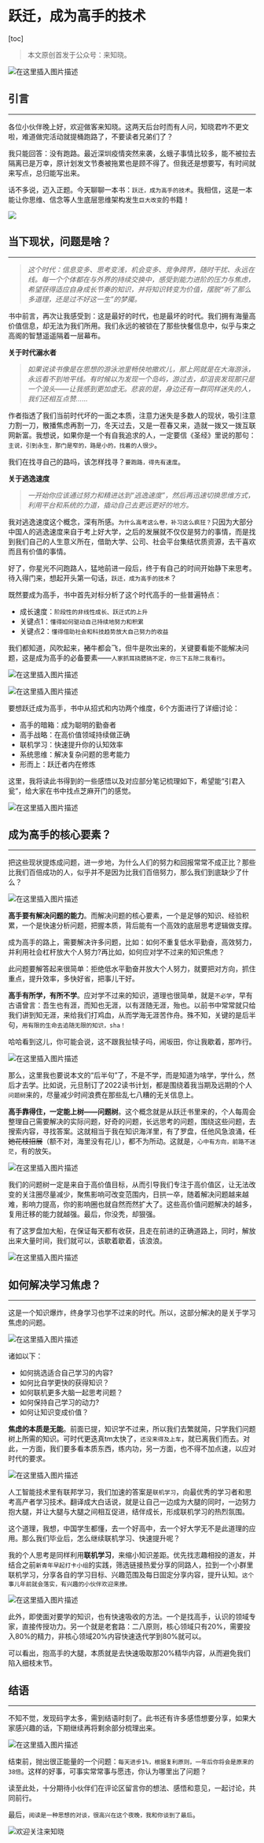 
# 跃迁，成为高手的技术

[toc]

> 本文原创首发于公众号：来知晓。

![在这里插入图片描述](https://img-blog.csdnimg.cn/ce5f3a8f6a5e4f5e9ade75106171a611.png)

## 引言

----



各位小伙伴晚上好，欢迎做客来知晓。这两天后台时而有人问，知晓君咋不更文啦，难道做完活动就提桶跑路了，不要读者兄弟们了？

我只能回答：没有跑路。最近深圳疫情突然来袭，幺蛾子事情比较多，能不被拉去隔离已是万幸，原计划发文节奏被拖累也是顾不得了。但我还是想要写，有时间就来写点，总归能写出来。

话不多说，迈入正题。今天聊聊一本书：`跃迁，成为高手的技术`。我相信，这是一本能让你思维、信念等人生底层思维架构发生`巨大改变`的书籍！

![](https://img3.doubanio.com/view/subject/l/public/s29496570.jpg)

## 当下现状，问题是啥？

----

> *这个时代：信息变多、思考变浅，机会变多、竞争跨界，随时干扰、永远在线。每一个个体都在与外界的持续交换中，感受到能力进阶的压力与焦虑，希望获得适应自身成长节奏的知识，并将知识转变为价值，摆脱“听了那么多道理，还是过不好这一生”的梦魇。*

书中前言，再次让我感受到：这是最好的时代，也是最坏的时代。我们拥有海量高价值信息，却无法为我们所用。我们永远的被锁在了那些快餐信息中，似乎与束之高阁的智慧遥遥隔着一层幕布。

**关于时代溺水者**

> *如果说读书像是在思想的游泳池里畅快地撒欢儿，那上网就是在大海游泳，永远看不到地平线。有时候以为发现一个岛屿，游过去，却沮丧发现那只是一个浪头——让我感到更加虚无。悲哀的是，身边还有一群同样迷失的人，我们还相互点赞……*

作者指透了我们当前时代坏的一面之本质，注意力迷失是多数人的现状，吸引注意力割一刀，散播焦虑再割一刀，冬天过去，又是一茬春又来，造就一拨又一拨互联网新富。我想说，如果你是一个有自我追求的人，一定要信《圣经》里说的那句：`主说，引到永生，那门是窄的，路是小的，找着的人很少`。   



我们在找寻自己的路吗，该怎样找寻？`要跑路，得先有速度`。

**关于逃逸速度**

> *一开始你应该通过努力和精进达到“逃逸速度”，然后再迅速切换思维方式，利用平台和系统的力道，撬动自己去更远更好的地方。*

我对逃逸速度这个概念，深有所感。`为什么高考这么卷，补习这么疯狂？`只因为大部分中国人的逃逸速度来自于考上好大学，之后的发展就不仅仅是努力的事情，而是找到我们自己的人生意义所在，借助大学、公司、社会平台集结优质资源，去干喜欢而且有价值的事情。

好了，你星光不问跑路人，猛地前进一段后，终于有自己的时间开始静下来思考。待入得门来，想起开头第一句话，`跃迁，成为高手的技术`？

既然要成为高手，书中首先对标分析了这个时代高手的一些普遍特点：

- 成长速度：`阶段性的非线性成长、跃迁式的上升`
- 关键点1：`懂得如何驱动自己持续地努力和积累`
- 关键点2：`懂得借助社会和科技趋势放大自己努力的收益`

我们都知道，风吹起来，~~猪~~牛都会飞，但牛是吹出来的，关键要看能不能解决问题，这是成为高手的必备要素——`人家抓耳挠腮搞不定，你三下五除二我看行`。

![在这里插入图片描述](https://img-blog.csdnimg.cn/b2b347df25fa4904af8af78d0a97fabc.png#pic_center)

![在这里插入图片描述](https://img-blog.csdnimg.cn/9a8a80ed299641b69d79d9e007b57514.png)



要想跃迁成为高手，书中从招式和内功两个维度，6个方面进行了详细讨论：

- 高手的暗箱：成为聪明的勤奋者
- 高手战略：在高价值领域持续做正确
- 联机学习：快速提升你的认知效率
- 系统思维：解决复杂问题的思考能力
- 形而上：跃迁者内在修炼

这里，我将读此书得到的一些感悟以及对应部分笔记梳理如下，希望能“引君入瓮”，给大家在书中找点芝麻开门的感觉。

![在这里插入图片描述](https://img-blog.csdnimg.cn/0b7d41d11d164cc7afbc904eeb3ebaa2.gif#pic_center)

## 成为高手的核心要素？

-----

把这些现状提炼成问题，进一步地，为什么人们的努力和回报常常不成正比？那些比我们百倍成功的人，似乎并不是因为比我们百倍努力，那么我们到底缺少了什么？

![在这里插入图片描述](https://img-blog.csdnimg.cn/371c9216963a42138ae91d69b195ba9d.png#pic_center)

**高手要有解决问题的能力**。而解决问题的核心要素，一个是足够的知识、经验积累，一个是快速分析问题，把握本质，背后能有一个高效的底层思考逻辑做支撑。

成为高手的路上，需要解决许多问题，比如：如何不重复低水平勤奋，高效努力，并利用社会杠杆放大个人努力?再比如，如何应对学不过来的知识焦虑？

此问题要解答起来很简单：拒绝低水平勤奋并放大个人努力，就要把对方向，抓住重点，提升效率，多快好省，把事儿干好。

**高手有所学，有所不学**。应对学不过来的知识，道理也很简单，就是`不必学`，早有古语曾言：吾生也有涯，而知也无涯，以有涯随无涯，殆也。以前书中常常就只给我们讲到知无涯，来给我们打鸡血，从而学海无涯苦作舟。殊不知，关键的是后半句，`用有限的生命去追随无限的知识，sha！`

哈哈看到这儿，你可能会说，这不跟我扯犊子吗，闹坂田，你让我歇着，那咋行。

![在这里插入图片描述](https://img-blog.csdnimg.cn/b0dcf1b2bab9410f9c4072452a44ddd0.png#pic_center)

那么，这里我也要说本文的“后半句”了，不是不学，而是知道为啥学，学什么，然后才去学。比如说，元旦制订了2022读书计划，都是围绕着我当期及远期的个人`问题树`来的，尽量减少时间浪费在那些乱七八糟的无关信息上。

**高手靠得住，一定能上树——问题树**。这个概念就是从跃迁书里来的，个人每周会整理自己需要解决的实际问题，好奇的问题，长远思考的问题，围绕这些问题，去搜索内容，寻找答案。这就相当于我在知识海洋里，有了罗盘，任他风急浪涌，~~任她花枝招展~~（额不对，海里没有花儿），都不为所动。这就是，`心中有方向，前路不迷茫`，有的放矢。

![在这里插入图片描述](https://img-blog.csdnimg.cn/eedc899bf488424fa319b713208fd35f.png)

我们的问题树一定是来自于高价值目标，从而引导我们专注于高价值区，让无法改变的关注圈尽量减少，聚焦影响可改变范围内，日拱一卒，随着解决问题越来越难，影响力提高，你的影响圈也就自然而然扩大了。这些高价值问题解决的越多，复用迁移的能力就越强。最后，你没秃，却狠强。

有了这罗盘加大船，在保证每天都有收获，且走在前进的正确道路上，同时，解放出来大量时间，我们就可以，该歇着歇着，该浪浪。

![在这里插入图片描述](https://img-blog.csdnimg.cn/2b9094674c02446fb8c7ac3a402f24b3.png)

## 如何解决学习焦虑？

----

这是一个知识爆炸，终身学习也学不过来的时代。所以，这部分解决的是关于学习焦虑的问题。

![在这里插入图片描述](https://img-blog.csdnimg.cn/d3958b83c1354742a5abc6da726afaa5.png)

诸如以下：

- 如何挑选适合自己学习的内容?
- 如何比自学更快的获得知识？
- 如何联机更多大脑一起思考问题？
- 如何保持自己学习的动力? 
- 如何让知识变成价值？

**焦虑的本质是无能**。前面已提，知识学不过来，所以我们去繁就简，只学我们问题树上所需的知识。可时代更迭真tm太快了，`还没来得及上车`，就已离我们而去。对此，一方面，我们要多看本质东西，练内功，另一方面，也不得不加点速，以应对时代的要求。

![在这里插入图片描述](https://img-blog.csdnimg.cn/0c32186703f84d8fa684467109168c7f.gif)

人工智能技术里有联邦学习，我们加速的答案是`联机学习`，向最优秀的学习者和思考高产者学习技术。翻译成大白话说，就是让自己一边成为大腿的同时，一边努力抱大腿，并让大腿与大腿之间相互促进，结伴成长，形成联机学习的热烈氛围。

这个道理，我想，中国学生都懂，去一个好高中，去一个好大学无不是此道理的应用。那么我们毕业后，怎么继续联机学习、快速提升呢？

我的个人思考是同样利用**联机学习**，来缩小知识差距。优先找志趣相投的道友，并结合之前`新青年早起打卡小组`的实践，筛选链接热爱分享的同路人，拉到一个小群里联机学习，分享各自的学习目标、兴趣范围及每日固定分享内容，提升认知。`这个事儿年前就会落实，有兴趣的小伙伴欢迎来撩。`

![在这里插入图片描述](https://img-blog.csdnimg.cn/10214057956c46db8df92c0bf7ca0cf8.png#pic_center)

此外，即使面对要学的知识，也有快速吸收的方法。一个是找高手，认识的领域专家，直接传授功力。另一个就是老套路：二八原则，核心领域只有20%，需要投入80%的精力，非核心领域20%内容快速迭代学到80%就可以。

可以看出，抱高手的大腿，本质就是去快速吸取那20%精华内容，从而避免我们陷入细枝末节。

## 结语

----



不知不觉，发现码字太多，需到结语时刻了。此书还有许多感悟想要分享，如果大家感兴趣的话，下期继续再将剩余部分梳理出来。

![在这里插入图片描述](https://img-blog.csdnimg.cn/e0a284f43b1b4e9db2978fa5c4e3c23a.png#pic_center)

结束前，抛出很正能量的一个问题：`每天进步1%，根据复利原则，一年后你将会是原来的38倍`。这样的好事，可事实常常事与愿违，你认为哪里出了问题？

读至此处，十分期待小伙伴们在评论区留言你的想法、感悟和意见，一起讨论，共同前行。

最后，`阅读是一种思想的对谈，很高兴在这个夜晚，我和你谈到了最后`。

![欢迎关注来知晓](https://img-blog.csdnimg.cn/dcc701e54c5b4b1aa9a37bad44100f65.png)















